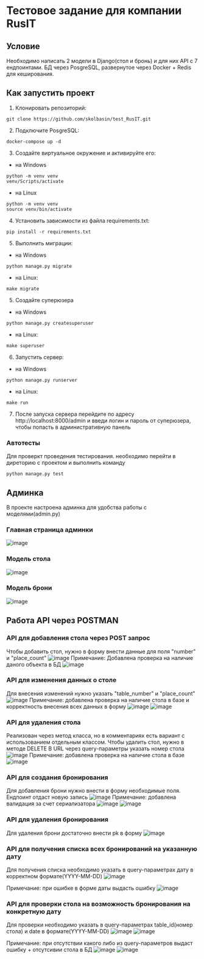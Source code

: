# Тестовое задание для компании RusIT

## Условие
Необходимо написать 2 модели в Django(стол и бронь) и для них API с 7 ендпоинтами. БД через PosgreSQL, развернутое через Docker + Redis для кеширования.

## Как запустить проект
1. Клонировать репозиторий:
```
git clone https://github.com/skolbasin/test_RusIT.git
```
2. Подключите PosgreSQL:
```
docker-compose up -d
```
3. Создайте виртуальное окружение и активируйте его:
- на Windows
```
python -m venv venv
venv/Scripts/activate
```
- на Linux
```
python -m venv venv
source venv/bin/activate
```
4. Установить зависимости из файла requirements.txt:
```
pip install -r requirements.txt
```
5. Выполнить миграции:
- на Windows
```
python manage.py migrate
```
- на Linux:
```
make migrate
```
5. Создайте суперюзера
- на Windows
```
python manage.py createsuperuser
```
- на Linux:
```
make superuser
```
6. Запустить сервер:
- на Windows
```
python manage.py runserver
```
- на Linux:
```
make run
```
7. После запуска сервера перейдите по адресу http://localhost:8000/admin и введи логин и пароль от суперюзера, чтобы попасть в административную панель
### Автотесты
Для проверкт проведения тестирования. необходимо перейти в диреторию с проектом и выполнить команду 
```
python manage.py test
```
## Админка
В проекте настроена админка для удобства работы с моделями(admin.py)

### Главная страница админки
![image](https://github.com/skolbasin/test_RusIT/assets/111511890/2b8b0ba8-1fdb-45fa-be9b-81e395b58bc5)
### Модель стола 
![image](https://github.com/skolbasin/test_RusIT/assets/111511890/4fb8e8e7-b4ec-4dec-b5f4-8df50f829efd)
### Модель брони 
![image](https://github.com/skolbasin/test_RusIT/assets/111511890/1382a81e-23fe-4b4a-bdfa-9b5443981644)

## Работа API через POSTMAN

### API для добавления стола через POST запрос
Чтобы добавить стол, нужно в форму внести данные для поля "number" и "place_count"
![image](https://github.com/skolbasin/test_RusIT/assets/111511890/f93f58db-9b5a-4e65-92e3-2b9b20266470)
Примечание: Добавлена проверка на наличие даного объекта в БД
![image](https://github.com/skolbasin/test_RusIT/assets/111511890/54b4567b-0575-47ed-938d-862e976962f2)

### API для изменения данных о столе
Для внесения изменений нужно указать "table_number" и "place_count"
![image](https://github.com/skolbasin/test_RusIT/assets/111511890/d8316640-9050-487d-87d9-ac6398f2cb50)
Примечание: добавлена проверка на наличие стола в базе и корректность внесения всех данных в форму
![image](https://github.com/skolbasin/test_RusIT/assets/111511890/c137c814-e725-4b16-8753-215453d090ff)
![image](https://github.com/skolbasin/test_RusIT/assets/111511890/a656e836-d774-4b5a-9728-0606fa4a4686)

### API для удаления стола
Реализован через метод класса, но в комментариях есть вариант с использованием отдельным классом. 
Чтобы удалить стол, нужно в методе DELETE В URL через query-параметры указать номер стола 
![image](https://github.com/skolbasin/test_RusIT/assets/111511890/0023fe1d-9a3b-45c2-948a-c8455e1f70ce)
Примечание: добавлена проверка на наличие стола в базе
![image](https://github.com/skolbasin/test_RusIT/assets/111511890/ecc24bfc-bc1f-4597-93c3-112387cb9d05)

### API для создания бронирования
Для добавления брони нужно внести в форму необходимые поля. Ендпоинт отдаст новую запись
![image](https://github.com/skolbasin/test_RusIT/assets/111511890/8bfeb48e-4463-443c-abea-bbf1342052df)
Примечание: добавлена валидация за счет сериализатора
![image](https://github.com/skolbasin/test_RusIT/assets/111511890/f7f16dca-9e61-4fa6-9ee0-6a46e4d2329e)
![image](https://github.com/skolbasin/test_RusIT/assets/111511890/100045d1-9a37-431e-80f8-9026b45c4ec8)

### API для удаления бронирования
Для удаления брони достаточно внести pk в форму
![image](https://github.com/skolbasin/test_RusIT/assets/111511890/9a2af540-ef3f-42ec-a1c2-63b058245cf7)

### API для получения списка всех бронирований на указанную дату
Для получения списка необходимо указать в query-параметрах дату в корректном формате(YYYY-MM-DD)
![image](https://github.com/skolbasin/test_RusIT/assets/111511890/54858592-faab-439e-b78e-944b60a31294)

Примечание: при ошибке в форме даты выдасть ошибку 
![image](https://github.com/skolbasin/test_RusIT/assets/111511890/9538eed0-e3d0-4fd2-acc4-79a376bca90c)

### API для проверки стола на возможность бронирования на конкретную дату
Для проверки необходимо указать в query-параметрах table_id(номер стола) и date в формате(YYYY-MM-DD)
![image](https://github.com/skolbasin/test_RusIT/assets/111511890/1bd4cc0c-c851-4824-a448-68f1ca813775)
![image](https://github.com/skolbasin/test_RusIT/assets/111511890/f2d8312d-0176-49cd-b321-c65ca05e34f0)

Примечание: при отсутствии какого либо из query-параметров выдаст ошибку + отсутсивии стола в БД
![image](https://github.com/skolbasin/test_RusIT/assets/111511890/8546eec2-67d5-48d3-8d66-a9822fce8e50)
![image](https://github.com/skolbasin/test_RusIT/assets/111511890/82530ede-7ba2-4e02-9119-b4c081793e08)


